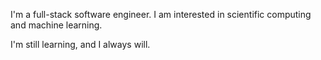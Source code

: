 I'm a full-stack software engineer.
I am interested in scientific computing and machine learning.

I'm still learning, and I always will.
